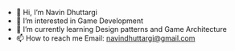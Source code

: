 - 👋 Hi, I’m Navin Dhuttargi
- 👀 I’m interested in Game Development
- 🌱 I’m currently learning Design patterns and Game Architecture
- 📫 How to reach me Email: navindhuttargi@gmail.com

<!---
navindhuttargi/navindhuttargi is a ✨ special ✨ repository because its `README.md` (this file) appears on your GitHub profile.
You can click the Preview link to take a look at your changes.
--->
